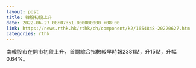 ```yaml
---
layout: post
title: 韓股初段上升
date: 2022-06-27 08:07:51.000000000 +08:00
link: https://news.rthk.hk/rthk/ch/component/k2/1654848-20220627.htm
categories: rthk
---
```


南韓股市在開市初段上升，首爾綜合指數較早時報2381點，升15點，升幅0.64%。
